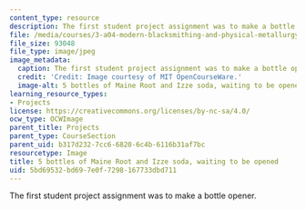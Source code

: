 ```yaml
---
content_type: resource
description: The first student project assignment was to make a bottle opener.
file: /media/courses/3-a04-modern-blacksmithing-and-physical-metallurgy-fall-2008/5bd69532bd697e0f7298167733dbd711_048.jpg
file_size: 93048
file_type: image/jpeg
image_metadata:
  caption: The first student project assignment was to make a bottle opener.
  credit: 'Credit: Image courtesy of MIT OpenCourseWare.'
  image-alt: 5 bottles of Maine Root and Izze soda, waiting to be opened.
learning_resource_types:
- Projects
license: https://creativecommons.org/licenses/by-nc-sa/4.0/
ocw_type: OCWImage
parent_title: Projects
parent_type: CourseSection
parent_uid: b317d232-7cc6-6820-6c4b-6116b31af7bc
resourcetype: Image
title: 5 bottles of Maine Root and Izze soda, waiting to be opened
uid: 5bd69532-bd69-7e0f-7298-167733dbd711
---
```

The first student project assignment was to make a bottle opener.